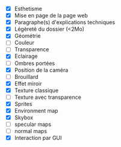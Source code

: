 - [X] Esthetisme
- [X] Mise en page de la page web
- [X] Paragraphe(s) d'explications techniques
- [X] Légèreté du dossier (<2Mo)
- [X] Géométrie
- [ ] Couleur
- [ ] Transparence
- [X] Eclairage
- [ ] Ombres portées
- [X] Position de la caméra
- [ ] Brouillard
- [X] Effet miroir
- [X] Texture classique
- [ ] Texture avec transparence
- [X] Sprites
- [X] Environment map
- [X] Skybox
- [ ] specular maps
- [ ] normal maps
- [X] Interaction par GUI